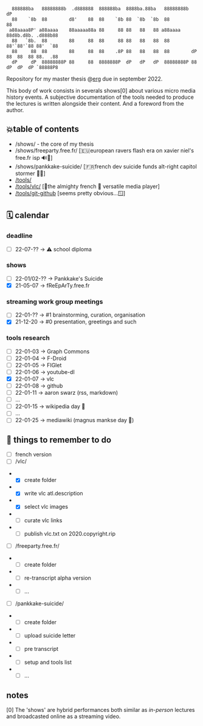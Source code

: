 ```  
  888888ba   88888888b  .d888888  888888ba  8888ba.88ba   88888888b                     dP 
  88    `8b  88        d8'    88  88    `8b 88  `8b  `8b  88                            88 
 a88aaaa8P' a88aaaa    88aaaaa88a 88     88 88   88   88 a88aaaa       88d8b.d8b. .d888b88 
  88   `8b.  88        88     88  88     88 88   88   88  88           88'`88'`88 88'  `88 
  88     88  88        88     88  88    .8P 88   88   88  88        dP 88  88  88 88.  .88 
  dP     dP  88888888P 88     88  8888888P  dP   dP   dP  88888888P 88 dP  dP  dP `88888P8 
```

Repository for my master thesis @[erg](https://erg.be) due in september 2022.

This body of work consists in severals shows[0] about various micro media history events. A subjective documentation of the tools needed to produce the lectures is written alongside their content. And a foreword from the author.

## 💥table of contents

* /shows/ - the core of my thesis
* /shows/freeparty.free.fr/ [🇪🇺european ravers flash era on xavier niel's free.fr isp 🔊🧯]
* /shows/pankkake-suicide/ [🇫🇷french dev suicide funds alt-right capitol stormer 🤔🤮]
* [/tools/](https://github.com/copyrip/README.md/tree/master/tools/)
* [/tools/vlc/](https://github.com/copyrip/README.md/tree/master/tools/vlc) [🚧the almighty french 🐓 versatile media player]
* [/tools/git-github](https://github.com/copyrip/README.md/tree/master/tools/git-github) [seems pretty obvious...🪟]


## 🗓️ calendar
### deadline
* [ ] 22-07-?? → ⚠️ school diploma
### shows
* [ ] 22-01/02-?? → Pankkake's Suicide
* [x] 21-05-07 → fReEpArTy.free.fr
### streaming work group meetings
* [ ] 22-01-?? → #1 brainstorming, curation, organisation
* [x] 21-12-20 → #0 presentation, greetings and such 
### tools research
* [ ] 22-01-03 → Graph Commons
* [ ] 22-01-04 → F-Droid
* [ ] 22-01-05 → FIGlet
* [ ] 22-01-06 → youtube-dl
* [x] 22-01-07 → vlc
* [ ] 22-01-08 → github
* [ ] 22-01-11 → aaron swarz (rss, markdown)
* [ ] ...
* [ ] 22-01-15 → wikipedia day 🎉
* [ ] ...
* [ ] 22-01-25 → mediawiki (magnus mankse day 🎉)

## 🧠 things to remember to do
* [ ] french version
* [ ] /vlc/
* * [x] create folder
* * [x] write vlc atl.description
* * [x] select vlc images
* * [ ] curate vlc links
* * [ ] publish vlc.txt on 2020.copyright.rip
* [ ] /freeparty.free.fr/
* * [ ] create folder
* * [ ] re-transcript alpha version
* * [ ] ... 
* [ ] /pankkake-suicide/
* * [ ] create folder
* * [ ] upload suicide letter
* * [ ] pre transcript
* * [ ] setup and tools list
* * [ ] ...

## notes
[0] The 'shows' are hybrid performances both similar as *in-person* lectures and broadcasted online as a streaming video.

